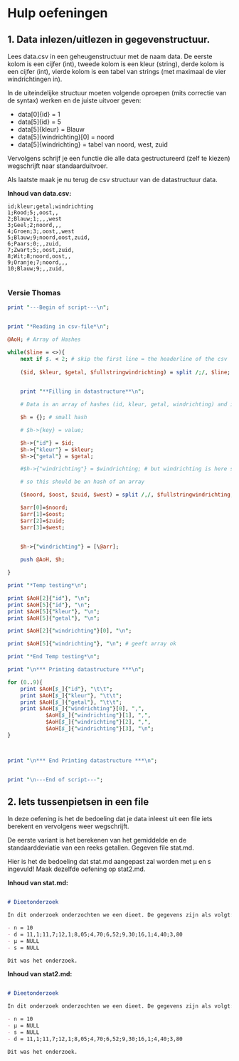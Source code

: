 # Hulp oefeningen

## 1. Data inlezen/uitlezen in gegevenstructuur.

Lees data.csv in een geheugenstructuur met de naam data.
De eerste kolom is een cijfer (int), tweede kolom is een kleur (string), derde kolom is een cijfer (int), vierde kolom is een tabel van strings (met maximaal de vier windrichtingen in).

In de uiteindelijke structuur moeten volgende oproepen (mits correctie van de syntax) werken en de juiste uitvoer geven:

- data[0]{id} = 1
- data[5]{id} = 5
- data[5]{kleur} = Blauw
- data[5]{windrichting}[0] = noord
- data[5]{windrichting} = tabel van noord, west, zuid


Vervolgens schrijf je een functie die alle data gestructureerd (zelf te kiezen) wegschrijft naar standaarduitvoer.

Als laatste maak je nu terug de csv structuur van de datastructuur data. 



**Inhoud van data.csv:**

```csv
id;kleur;getal;windrichting
1;Rood;5;,oost,,
2;Blauw;1;,,,west
3;Geel;2;noord,,,
4;Groen;3;,oost,,west
5;Blauw;9;noord,oost,zuid,
6;Paars;0;,,zuid,
7;Zwart;5;,oost,zuid,
8;Wit;8;noord,oost,,
9;Oranje;7;noord,,,
10;Blauw;9;,,zuid,


```

### Versie Thomas

```perl
print "---Begin of script---\n";


print "*Reading in csv-file*\n";

@AoH; # Array of Hashes

while($line = <>){
	next if $. < 2; # skip the first line = the headerline of the csv
	
	($id, $kleur, $getal, $fullstringwindrichting) = split /;/, $line;
	

	print "**Filling in datastructure**\n";

	# Data is an array of hashes (id, kleur, getal, windrichting) and it's last hash is a hash of an array

	$h = {}; # small hash

	# $h->{key} = value;

	$h->{"id"} = $id;
	$h->{"kleur"} = $kleur;
	$h->{"getal"} = $getal;

	#$h->{"windrichting"} = $windrichting; # but windrichting is here still a string so not good

	# so this should be an hash of an array

	($noord, $oost, $zuid, $west) = split /,/, $fullstringwindrichting;

	$arr[0]=$noord;
	$arr[1]=$oost;
	$arr[2]=$zuid;
	$arr[3]=$west;
	

	$h->{"windrichting"} = [\@arr];

	push @AoH, $h;

}

print "*Temp testing*\n";

print $AoH[2]{"id"}, "\n"; 				
print $AoH[5]{"id"}, "\n"; 				
print $AoH[5]{"kleur"}, "\n"; 			
print $AoH[5]{"getal"}, "\n";			

print $AoH[2]{"windrichting"}[0], "\n";	

print $AoH[5]{"windrichting"}, "\n"; # geeft array ok

print "*End Temp testing*\n";

print "\n*** Printing datastructure ***\n";

for (0..9){
	print $AoH[$_]{"id"}, "\t\t";
	print $AoH[$_]{"kleur"}, "\t\t";
	print $AoH[$_]{"getal"}, "\t\t";
	print $AoH[$_]{"windrichting"}[0], ",",
			$AoH[$_]{"windrichting"}[1], ",",
			$AoH[$_]{"windrichting"}[2], ",",
			$AoH[$_]{"windrichting"}[3], "\n";
}



print "\n*** End Printing datastructure ***\n";


print "\n---End of script---";

```



## 2. Iets tussenpietsen in een file

In deze oefening is het de bedoeling dat je data inleest uit een file iets berekent en vervolgens weer wegschrijft.

De eerste variant is het berekenen van het gemiddelde en de standaarddeviatie van een reeks getallen. Gegeven file stat.md.

Hier is het de bedoeling dat stat.md aangepast zal worden met µ en s ingevuld! Maak dezelfde oefening op stat2.md.

**Inhoud van stat.md:**

```md

# Dieetonderzoek

In dit onderzoek onderzochten we een dieet. De gegevens zijn als volgt:

- n = 10
- d = 11,1;11,7;12,1;8,05;4,70;6,52;9,30;16,1;4,40;3,80
- µ = NULL
- s = NULL

Dit was het onderzoek.

```

**Inhoud van stat2.md:**

```md

# Dieetonderzoek

In dit onderzoek onderzochten we een dieet. De gegevens zijn als volgt:

- n = 10
- µ = NULL
- s = NULL
- d = 11,1;11,7;12,1;8,05;4,70;6,52;9,30;16,1;4,40;3,80

Dit was het onderzoek.

```